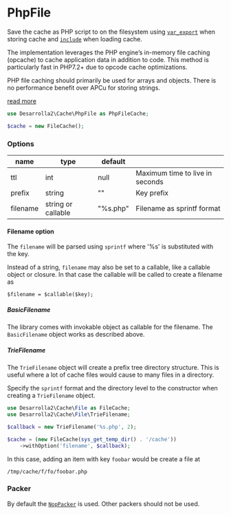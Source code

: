 # PhpFile

Save the cache as PHP script to on the filesystem using 
[`var_export`](http://php.net/manual/en/function.var-export.php) when storing
cache and [`include`](http://php.net/manual/en/function.include.php) when
loading cache.

The implementation leverages the PHP engine’s in-memory file caching (opcache)
to cache application data in addition to code. This method is particularly fast
in PHP7.2+ due to opcode cache optimizations.

PHP file caching should primarily be used for arrays and objects. There is no
performance benefit over APCu for storing strings.

[read more][]

``` php
use Desarrolla2\Cache\PhpFile as PhpFileCache;

$cache = new FileCache();
```

### Options

| name      | type               | default        |                                       |
| --------- | ------------------ | -------------- | ------------------------------------- |
| ttl       | int                | null           | Maximum time to live in seconds       |
| prefix    | string             | ""             | Key prefix                            |
| filename  | string or callable | "%s.php"       | Filename as sprintf format            |

#### Filename option

The `filename` will be parsed using `sprintf` where '%s' is substituted with
the key.

Instead of a string, `filename` may also be set to a callable, like a callable
object or closure. In that case the callable will be called to create a
filename as

    $filename = $callable($key);

##### BasicFilename

The library comes with invokable object as callable for the filename. The
`BasicFilename` object works as described above.

##### TrieFilename

The `TrieFilename` object will create a prefix tree directory structure. This
is useful where a lot of cache files would cause to many files in a directory.

Specify the `sprintf` format and the directory level to the constructor when
creating a `TrieFilename` object.

``` php
use Desarrolla2\Cache\File as FileCache;
use Desarrolla2\Cache\File\TrieFilename;

$callback = new TrieFilename('%s.php', 2);

$cache = (new FileCache(sys_get_temp_dir() . '/cache'))
    ->withOption('filename', $callback);
```

In this case, adding an item with key `foobar` would be create a file at

    /tmp/cache/f/fo/foobar.php

### Packer

By default the [`NopPacker`](../packers/nop.md) is used. Other packers should
not be used.

[read more]: https://medium.com/@dylanwenzlau/500x-faster-caching-than-redis-memcache-apc-in-php-hhvm-dcd26e8447ad
